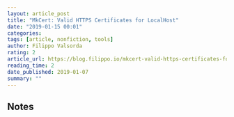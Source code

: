 ```yaml
---
layout: article_post
title: "MkCert: Valid HTTPS Certificates for LocalHost"
date: "2019-01-15 00:01"
categories:
tags: [article, nonfiction, tools]
author: Filippo Valsorda
rating: 2
article_url: https://blog.filippo.io/mkcert-valid-https-certificates-for-localhost/
reading_time: 2
date_published: 2019-01-07
summary: ""
---
```


## Notes
